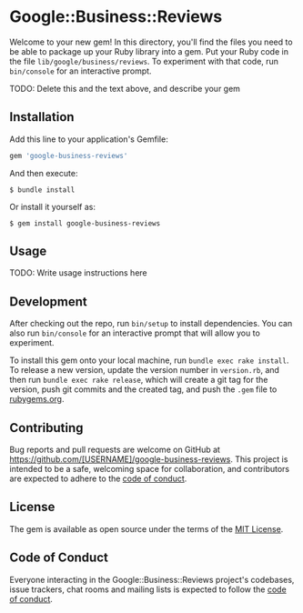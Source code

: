 # Google::Business::Reviews

Welcome to your new gem! In this directory, you'll find the files you need to be able to package up your Ruby library into a gem. Put your Ruby code in the file `lib/google/business/reviews`. To experiment with that code, run `bin/console` for an interactive prompt.

TODO: Delete this and the text above, and describe your gem

## Installation

Add this line to your application's Gemfile:

```ruby
gem 'google-business-reviews'
```

And then execute:

    $ bundle install

Or install it yourself as:

    $ gem install google-business-reviews

## Usage

TODO: Write usage instructions here

## Development

After checking out the repo, run `bin/setup` to install dependencies. You can also run `bin/console` for an interactive prompt that will allow you to experiment.

To install this gem onto your local machine, run `bundle exec rake install`. To release a new version, update the version number in `version.rb`, and then run `bundle exec rake release`, which will create a git tag for the version, push git commits and the created tag, and push the `.gem` file to [rubygems.org](https://rubygems.org).

## Contributing

Bug reports and pull requests are welcome on GitHub at https://github.com/[USERNAME]/google-business-reviews. This project is intended to be a safe, welcoming space for collaboration, and contributors are expected to adhere to the [code of conduct](https://github.com/[USERNAME]/google-business-reviews/blob/master/CODE_OF_CONDUCT.md).

## License

The gem is available as open source under the terms of the [MIT License](https://opensource.org/licenses/MIT).

## Code of Conduct

Everyone interacting in the Google::Business::Reviews project's codebases, issue trackers, chat rooms and mailing lists is expected to follow the [code of conduct](https://github.com/[USERNAME]/google-business-reviews/blob/master/CODE_OF_CONDUCT.md).
